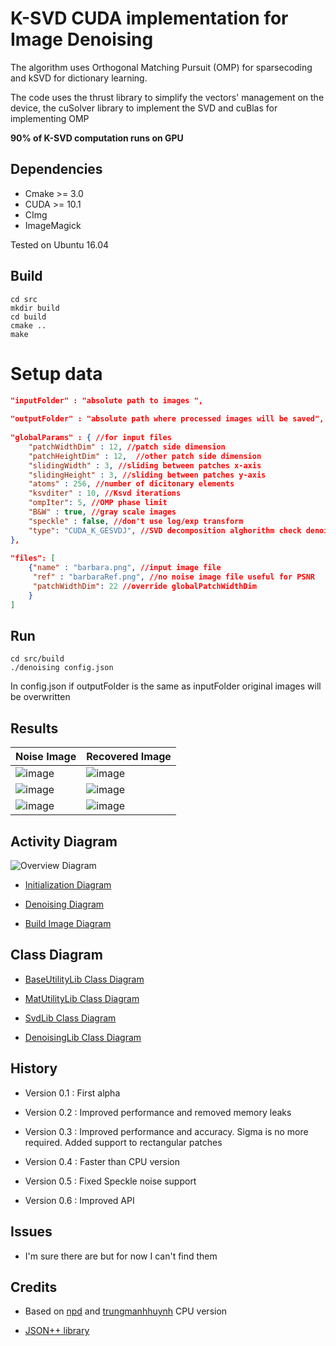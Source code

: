# K-SVD CUDA implementation for Image Denoising 

The algorithm uses Orthogonal Matching Pursuit (OMP) for sparsecoding and kSVD for dictionary learning.

The code uses the thrust library to simplify the vectors' management on the device, the cuSolver library to implement the SVD and cuBlas for implementing OMP 

__90% of K-SVD computation runs on GPU__ 

## Dependencies
 
 - Cmake >= 3.0
 - CUDA >= 10.1
 - CImg
 - ImageMagick
 
 Tested on Ubuntu 16.04

## Build
```Shell
cd src  
mkdir build
cd build   
cmake ..    
make     
```

# Setup data
```Json
"inputFolder" : "absolute path to images ",
    
"outputFolder" : "absolute path where processed images will be saved",
    
"globalParams" : { //for input files
    "patchWidthDim" : 12, //patch side dimension
    "patchHeightDim" : 12,  //other patch side dimension
    "slidingWidth" : 3, //sliding between patches x-axis
    "slidingHeight" : 3, //sliding between patches y-axis
    "atoms" : 256, //number of dicitonary elements 
    "ksvditer" : 10, //Ksvd iterations
    "ompIter": 5, //OMP phase limit
    "B&W" : true, //gray scale images
    "speckle" : false, //don't use log/exp transform
    "type": "CUDA_K_GESVDJ", //SVD decomposition alghorithm check denoisingLib.h for further details
},
    
"files": [
    {"name" : "barbara.png", //input image file 
     "ref" : "barbaraRef.png", //no noise image file useful for PSNR
     "patchWidthDim": 22 //override globalPatchWidthDim
    }
]
```

## Run
```Shell
cd src/build
./denoising config.json
```
<aside class="warning">
In config.json if outputFolder is the same as inputFolder original images will be overwritten
</aside>

## Results
| Noise Image | Recovered Image |
| ------------- | ------------- |
| ![image](https://github.com/newfla/Denosing-SVD/blob/master/img/input/barbara.png) | ![image](https://github.com/newfla/Denosing-SVD/blob/master/img/output/barabara.png) |
| ![image](https://github.com/newfla/Denosing-SVD/blob/master/img/input/istanbul2048.jpg) | ![image](https://github.com/newfla/Denosing-SVD/blob/master/img/output/istanbul2048.jpg) |
| ![image](https://github.com/newfla/Denosing-SVD/blob/master/img/input/istanbul.jpg) | ![image](https://github.com/newfla/Denosing-SVD/blob/master/img/output/istanbul.jpg) |

## Activity Diagram

![Overview Diagram](https://github.com/newfla/Denosing-SVD/raw/master/uml/out/uml/src/OverviewDiagram.png)

- [Initialization Diagram](https://github.com/newfla/Denosing-SVD/raw/master/uml/out/uml/src/InitializationDiagram.png)

- [Denoising Diagram](https://github.com/newfla/Denosing-SVD/raw/master/uml/out/uml/src/DenoiseDiagram.png)

- [Build Image Diagram](https://github.com/newfla/Denosing-SVD/raw/master/uml/out/uml/src/BuildImageDenoisedDiagram.png)

## Class Diagram

- [BaseUtilityLib Class Diagram](https://github.com/newfla/Denosing-SVD/raw/master/uml/out/uml/src/BaseUtilityDiagram.png)

- [MatUtilityLib Class Diagram](https://github.com/newfla/Denosing-SVD/raw/master/uml/out/uml/src/MatUtilityDiagram.png)

- [SvdLib Class Diagram](https://github.com/newfla/Denosing-SVD/raw/master/uml/out/uml/src/SvdDiagram.png)

- [DenoisingLib Class Diagram](https://github.com/newfla/Denosing-SVD/raw/master/uml/out/uml/src/DenoisingDiagram.png)

## History
 - Version 0.1 : First alpha

 - Version 0.2 : Improved performance and removed memory leaks

 - Version 0.3 : Improved performance and accuracy. Sigma is no more 
 required. Added support to rectangular patches

 - Version 0.4 : Faster than CPU version

 - Version 0.5 : Fixed Speckle noise support

 - Version 0.6 : Improved API

## Issues
 - I'm sure there are but for now I can't find them



## Credits 
- Based on [npd](https://github.com/npd/ksvd) and [trungmanhhuynh](https://github.com/trungmanhhuynh/kSVD-Image-Denoising) CPU version

- [JSON++ library](https://github.com/hjiang/jsonxx)
